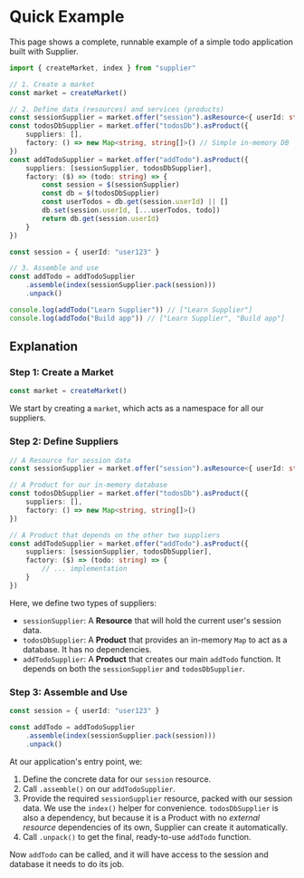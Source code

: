 # Quick Example

This page shows a complete, runnable example of a simple todo application built with Supplier.

```typescript
import { createMarket, index } from "supplier"

// 1. Create a market
const market = createMarket()

// 2. Define data (resources) and services (products)
const sessionSupplier = market.offer("session").asResource<{ userId: string }>()
const todosDbSupplier = market.offer("todosDb").asProduct({
    suppliers: [],
    factory: () => new Map<string, string[]>() // Simple in-memory DB
})
const addTodoSupplier = market.offer("addTodo").asProduct({
    suppliers: [sessionSupplier, todosDbSupplier],
    factory: ($) => (todo: string) => {
        const session = $(sessionSupplier)
        const db = $(todosDbSupplier)
        const userTodos = db.get(session.userId) || []
        db.set(session.userId, [...userTodos, todo])
        return db.get(session.userId)
    }
})

const session = { userId: "user123" }

// 3. Assemble and use
const addTodo = addTodoSupplier
    .assemble(index(sessionSupplier.pack(session)))
    .unpack()

console.log(addTodo("Learn Supplier")) // ["Learn Supplier"]
console.log(addTodo("Build app")) // ["Learn Supplier", "Build app"]
```

## Explanation

### Step 1: Create a Market

```typescript
const market = createMarket()
```

We start by creating a `market`, which acts as a namespace for all our suppliers.

### Step 2: Define Suppliers

```typescript
// A Resource for session data
const sessionSupplier = market.offer("session").asResource<{ userId: string }>()

// A Product for our in-memory database
const todosDbSupplier = market.offer("todosDb").asProduct({
    suppliers: [],
    factory: () => new Map<string, string[]>()
})

// A Product that depends on the other two suppliers
const addTodoSupplier = market.offer("addTodo").asProduct({
    suppliers: [sessionSupplier, todosDbSupplier],
    factory: ($) => (todo: string) => {
        // ... implementation
    }
})
```

Here, we define two types of suppliers:

-   `sessionSupplier`: A **Resource** that will hold the current user's session data.
-   `todosDbSupplier`: A **Product** that provides an in-memory `Map` to act as a database. It has no dependencies.
-   `addTodoSupplier`: A **Product** that creates our main `addTodo` function. It depends on both the `sessionSupplier` and `todosDbSupplier`.

### Step 3: Assemble and Use

```typescript
const session = { userId: "user123" }

const addTodo = addTodoSupplier
    .assemble(index(sessionSupplier.pack(session)))
    .unpack()
```

At our application's entry point, we:

1.  Define the concrete data for our `session` resource.
2.  Call `.assemble()` on our `addTodoSupplier`.
3.  Provide the required `sessionSupplier` resource, packed with our session data. We use the `index()` helper for convenience. `todosDbSupplier` is also a dependency, but because it is a Product with no _external resource_ dependencies of its own, Supplier can create it automatically.
4.  Call `.unpack()` to get the final, ready-to-use `addTodo` function.

Now `addTodo` can be called, and it will have access to the session and database it needs to do its job.

